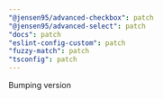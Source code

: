 ```yaml
---
"@jensen95/advanced-checkbox": patch
"@jensen95/advanced-select": patch
"docs": patch
"eslint-config-custom": patch
"fuzzy-match": patch
"tsconfig": patch
---
```


Bumping version
